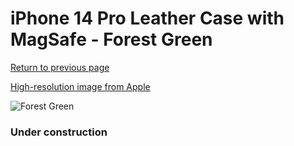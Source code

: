 # iPhone 14 Pro Leather Case with MagSafe - Forest Green

[Return to previous page](/iphone_14)

[High-resolution image from Apple](https://store.storeimages.cdn-apple.com/8756/as-images.apple.com/is/MPPH3?wid=4500&hei=4500&fmt=png)

<div style="width: 384px"><img src="/everypreview/MPPH3.png" alt="Forest Green"></div>

### Under construction
